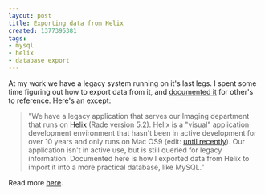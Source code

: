```yaml
---
layout: post
title: Exporting data from Helix
created: 1377395381
tags:
- mysql
- helix
- database export
---
```

At my work we have a legacy system running on it's last legs. I spent some time figuring out how to export data from it, and [documented it](http://nikhiltri.wordpress.com/2013/07/05/exporting-data-from-helix/) for other's to reference. Here's an except:

> 
> "We have a legacy application that serves our Imaging department that runs on [Helix](http://en.wikipedia.org/wiki/Helix_(database)) (Rade version 5.2). Helix is a "visual" application development environment that hasn't been in active development for over 10 years and only runs on Mac OS9 (edit: [until recently](http://www.qsatoolworks.com/tlw/2013/jun10.html)). Our application isn't in active use, but is still queried for legacy information. Documented here is how I exported data from Helix to import it into a more practical database, like MySQL."
> 

Read more [here](http://nikhiltri.wordpress.com/2013/07/05/exporting-data-from-helix/).


